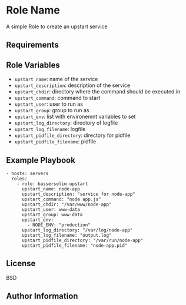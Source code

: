 Role Name
=========

A simple Role to create an upstart service


Requirements
------------

Role Variables
--------------
* `upstart_name`: name of the service
* `upstart_description`: description of the service
* `upstart_chdir`: directory where the command should be executed in
* `upstart_command`: command to start
* `upstart_user`: user to run as
* `upstart_group`: group to run as
* `upstart_env`: list with environemnt variables to set
* `upstart_log_directory`: directory of logfile
* `upstart_log_filename`: logfile
* `upstart_pidfile_directory`: directory for pidfile
* `upstart_pidfile_filename`: pidfile


Example Playbook
----------------

    - hosts: servers
      roles:
        - role: basserselim.upstart
          upstart_name: node-app
          upstart_description: "service for node-app"
          upstart_command: "node app.js"
          upstart_chdir: "/var/www/node-app"
          upstart_user: www-data
          upstart_group: www-data
          upstart_env:
            - NODE_ENV: "production"
          upstart_log_directory: "/var/log/node-app"
          upstart_log_filename: "output.log"
          upstart_pidfile_directory: "/var/run/node-app"
          upstart_pidfile_filename: "node-app.pid"

License
-------

BSD

Author Information
------------------

